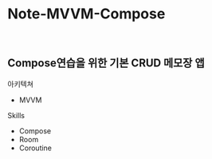 # Note-MVVM-Compose

<br/>

## Compose연습을 위한 기본 CRUD 메모장 앱

아키텍쳐
- MVVM

Skills
- Compose
- Room
- Coroutine
